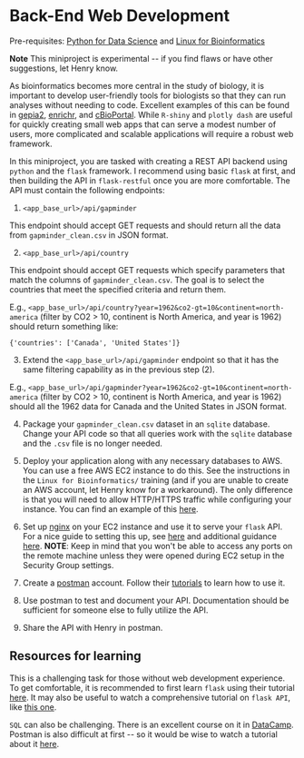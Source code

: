 # Back-End Web Development

Pre-requisites: [Python for Data Science](https://github.com/Bioinformatics-Research-Network/training-requirements/tree/main/Python%20for%20Data%20Science) and [Linux for Bioinformatics](https://github.com/Bioinformatics-Research-Network/training-requirements/tree/main/Linux%20for%20Bioinformatics)

**Note** This miniproject is experimental -- if you find flaws or have other suggestions, let Henry know.

As bioinformatics becomes more central in the study of biology, it is important to develop user-friendly tools for biologists so that they can run analyses without needing to code. Excellent examples of this can be found in [gepia2](http://gepia2.cancer-pku.cn/#index), [enrichr](https://maayanlab.cloud/Enrichr/), and [cBioPortal](https://www.cbioportal.org/). While `R-shiny` and `plotly dash` are useful for quickly creating small web apps that can serve a modest number of users, more complicated and scalable applications will require a robust web framework.

In this miniproject, you are tasked with creating a REST API backend using `python` and the `flask` framework. I recommend using basic `flask` at first, and then building the API in `flask-restful` once you are more comfortable. The API must contain the following endpoints:

1. `<app_base_url>/api/gapminder`

This endpoint should accept GET requests and should return all the data from `gapminder_clean.csv` in JSON format. 

2. `<app_base_url>/api/country`

This endpoint should accept GET requests which specify parameters that match the columns of `gapminder_clean.csv`. The goal is to select the countries that meet the specified criteria and return them.

E.g., `<app_base_url>/api/country?year=1962&co2-gt=10&continent=north-america` (filter by CO2 > 10, continent is North America, and year is 1962) should return something like:

```
{'countries': ['Canada', 'United States']}
```

3. Extend the `<app_base_url>/api/gapminder` endpoint so that it has the same filtering capability as in the previous step (2). 

E.g., `<app_base_url>/api/gapminder?year=1962&co2-gt=10&continent=north-america` (filter by CO2 > 10, continent is North America, and year is 1962) should all the 1962 data for Canada and the United States in JSON format.

4. Package your `gapminder_clean.csv` dataset in an `sqlite` database. Change your API code so that all queries work with the `sqlite` database and the `.csv` file is no longer needed.

5. Deploy your application along with any necessary databases to AWS. You can use a free AWS EC2 instance to do this. See the instructions in the `Linux for Bioinformatics/` training (and if you are unable to create an AWS account, let Henry know for a workaround). The only difference is that you will need to allow HTTP/HTTPS traffic while configuring your instance. You can find an example of this [here](https://www.twilio.com/blog/deploy-flask-python-app-aws). 

6. Set up [nginx](https://www.nginx.com/) on your EC2 instance and use it to serve your `flask` API. For a nice guide to setting this up, see [here](https://www.digitalocean.com/community/tutorials/how-to-serve-flask-applications-with-uswgi-and-nginx-on-ubuntu-18-04) and additional guidance [here](https://flask.palletsprojects.com/en/1.1.x/deploying/wsgi-standalone/#proxy-setups). **NOTE**: Keep in mind that you won't be able to access any ports on the remote machine unless they were opened during EC2 setup in the Security Group settings.

6. Create a [postman](https://www.postman.com/) account. Follow their [tutorials](https://learning.postman.com/docs/getting-started/introduction/) to learn how to use it.

7. Use postman to test and document your API. Documentation should be sufficient for someone else to fully utilize the API.

8. Share the API with Henry in postman.


## Resources for learning

This is a challenging task for those without web development experience. To get comfortable, it is recommended to first learn `flask` using their tutorial [here](https://flask.palletsprojects.com/en/1.1.x/tutorial/). It may also be useful to watch a comprehensive tutorial on `flask API`, like [this one](https://www.youtube.com/watch?v=GMppyAPbLYk).

`SQL` can also be challenging. There is an excellent course on it in [DataCamp](https://learn.datacamp.com/courses/introduction-to-sql). Postman is also difficult at first -- so it would be wise to watch a tutorial about it [here](https://www.youtube.com/watch?v=VywxIQ2ZXw4).



